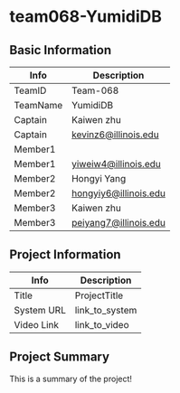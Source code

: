 # team068-YumidiDB

## Basic Information

|   Info      |        Description     |
| ----------- | ---------------------- |
| TeamID      |        Team-068        |
| TeamName    |         YumidiDB       |
| Captain     |           Kaiwen zhu            |
| Captain     |  kevinz6@illinois.edu |
| Member1     |                        |
| Member1     |   yiweiw4@illinois.edu |
| Member2     |       Hongyi Yang      |
| Member2     |  hongyiy6@illinois.edu |
| Member3     |      Kaiwen zhu        |
| Member3     |  peiyang7@illinois.edu |

## Project Information

|   Info      |        Description     |
| ----------- | ---------------------- |
|  Title      |       ProjectTitle     |
| System URL  |      link_to_system    |
| Video Link  |      link_to_video     |

## Project Summary

This is a summary of the project!
